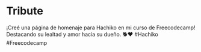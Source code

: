 # Tribute
¡Creé una página de homenaje para Hachiko en mi curso de Freecodecamp! Destacando su lealtad y amor hacia su dueño. 🐕❤️ #Hachiko #Freecodecamp
